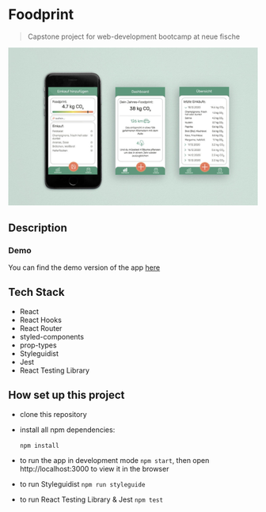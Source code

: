 # Foodprint

> Capstone project for web-development bootcamp at neue fische

![mock-up](public/images/app_mock_iphone.jpg)

## Description

### Demo

You can find the demo version of the app [here](https://capstone-project.mariereese.vercel.app/)

## Tech Stack

- React
- React Hooks
- React Router
- styled-components
- prop-types
- Styleguidist
- Jest
- React Testing Library

## How set up this project

- clone this repository
- install all npm dependencies:

  `npm install`

- to run the app in development mode `npm start`, then open http://localhost:3000 to view it in the browser
- to run Styleguidist
  `npm run styleguide`
- to run React Testing Library & Jest
  `npm test`
